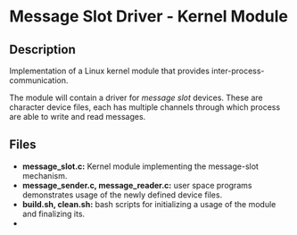 # Message Slot Driver - Kernel Module 

## Description
Implementation of a Linux kernel module that provides inter-process-communication.

The module will contain a driver for *message slot* devices. These are character 
device files, each has multiple channels through which process are able to write and read messages.  

## Files
* **message_slot.c:** Kernel module implementing the message-slot mechanism.
* **message_sender.c, message_reader.c:** user space programs demonstrates usage of the newly defined device files.
* **build.sh, clean.sh:** bash scripts for initializing a usage of the module and finalizing its.
* 
